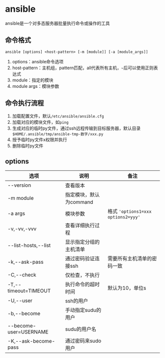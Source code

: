 # ansible
ansible是一个对多态服务器批量执行命令或操作的工具

## 命令格式
`ansible [options] <host-pattern> [-m [module]] [-a [module_args]]`
1. options：ansible命令选项
2. host-pattern：主机组，pattern匹配，all代表所有主机，`~`后可以使用正则表达式
3. module：指定的模块
4. module args：模块参数

## 命令执行流程
1. 加载配置文件，默认`/etc/ansible/ansible.cfg`
2. 加载对应的模块文件，如`ping`
3. 生成对应的临时py文件，通过ssh远程传输到目标服务器，默认目录`$HOME/.ansible/tmp/ansible-tmp-数字/xxx.py`
4. 授予临时py文件x权限并执行
5. 删除临时py文件

## options
| 选项                   | 说明                    | 备注                           |
| ---------------------- | ----------------------- | ------------------------------ |
| --version              | 查看版本                |                                |
| -m module              | 指定模块，默认为command |                                |
| -a args                | 模块参数                | 格式 `'options1=xxx options2=yyy'` |
| -v,-vv,-vvv            | 查看详细执行过程        |                                |
| --list-hosts,--list    | 显示指定分组的主机清单  |                                |
| -k,--ask-pass          | 通过密码验证连接ssh     | 需要所有主机清单的密码一致     |
| -C,--check             | 仅检查，不执行          |                                |
| -T,--timeout=TIMEOUT   | 执行命令的超时时间      | 默认为10，单位s                |
| -U,--user              | ssh的用户               |                                |
| -b,--become            | 手动指定sudu的用户      |                                |
| --become-user=USERNAME | sudu的用户名            |                                |
| -K,--ask-become-pass   | 通过密码来sudo用户      |                                |
